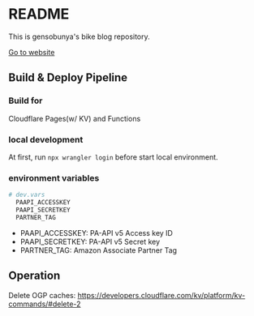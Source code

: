 # README

This is gensobunya's bike blog repository.

[Go to website](http://blog.gensobunya.net)

## Build & Deploy Pipeline

### Build for

Cloudflare Pages(w/ KV) and Functions

### local development

At first, run `npx wrangler login` before start local environment.

### environment variables

```bash
# dev.vars
  PAAPI_ACCESSKEY
  PAAPI_SECRETKEY
  PARTNER_TAG
```

- PAAPI_ACCESSKEY: PA-API v5 Access key ID
- PAAPI_SECRETKEY: PA-API v5 Secret key
- PARTNER_TAG: Amazon Associate Partner Tag

## Operation

Delete OGP caches: <https://developers.cloudflare.com/kv/platform/kv-commands/#delete-2>
